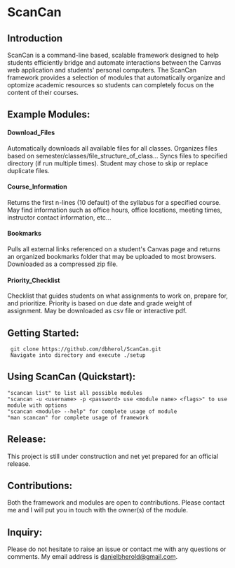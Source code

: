 # ScanCan

## Introduction
ScanCan is a command-line based, scalable framework designed to help students efficiently bridge and automate interactions between the Canvas web application and students' personal computers. The ScanCan framework provides a selection of modules that automatically organize and optomize academic resources so students can completely focus on the content of their courses.

## Example Modules:
#### Download_Files
Automatically downloads all available files for all classes. Organizes files based on semester/classes/file_structure_of_class... Syncs files to specified directory (if run multiple times). Student may chose to skip or replace duplicate files. 

#### Course_Information
Returns the first n-lines (10 default) of the syllabus for a specified course. May find information such as office hours, office locations, meeting times, instructor contact information, etc... 

#### Bookmarks
Pulls all external links referenced on a student's Canvas page and returns an organized bookmarks folder that may be uploaded to most browsers. Downloaded as a compressed zip file.

#### Priority_Checklist
Checklist that guides students on what assignments to work on, prepare for, and prioritize. Priority is based on due date and grade weight of assignment. May be downloaded as csv file or interactive pdf.

## Getting Started: 

```Download the project from source
 git clone https://github.com/dbherol/ScanCan.git
 Navigate into directory and execute ./setup 
 ```
  
## Using ScanCan (Quickstart):
 
 ```
"scancan list" to list all possible modules
"scancan -u <username> -p <password> use <module name> <flags>" to use module with options
"scancan <module> --help" for complete usage of module
"man scancan" for complete usage of framework
 ```
## Release:
This project is still under construction and net yet prepared for an official release.

## Contributions:
Both the framework and modules are open to contributions. Please contact me and I will put you in touch with the owner(s) of the module.

## Inquiry:
Please do not hesitate to raise an issue or contact me with any questions or comments. My email address is danielbherold@gmail.com.
